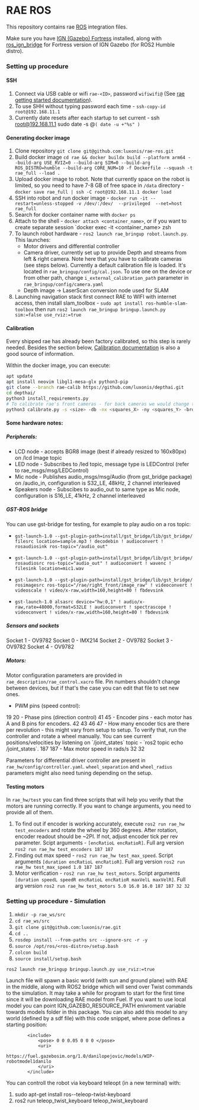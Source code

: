 # RAE ROS

This repository contains rae [ROS](https://www.ros.org/) integration files.

Make sure you have [IGN (Gazebo) Fortress](https://gazebosim.org/docs/fortress/install) installed, along with [ros_ign_bridge](https://github.com/gazebosim/ros_gz/tree/ros2#from-source) for Fortress version of IGN Gazebo (for ROS2 Humble distro). 

### Setting up procedure
#### SSH

1. Connect via USB cable or wifi `rae-<ID>`, password `wifiwifi@` (See [rae getting started documentation](https://docs.luxonis.com/projects/hardware/en/latest/pages/rae/#getting-started)).
2. To use SHH without typing password each time - `ssh-copy-id root@192.168.11.1`
3. Currently date resets after each startup to set current - ssh root@192.168.11.1 sudo date -s @`( date -u +"%s" )`

#### Generating docker image
1. Clone repository `git clone git@github.com:luxonis/rae-ros.git`
2. Build docker image `cd rae && docker buildx build --platform arm64 --build-arg USE_RVIZ=0 --build-arg SIM=0 --build-arg ROS_DISTRO=humble --build-arg CORE_NUM=10 -f Dockerfile --squash -t rae_full --load .
`
3. Upload docker image to robot. Note that currently space on the robot is limited, so you need to have 7-8 GB of free space in `/data` directory - `docker save rae_full | ssh -C root@192.168.11.1 docker load`
4. SSH into robot and run docker image - `docker run -it --restart=unless-stopped -v /dev/:/dev/  --privileged  --net=host rae_full`
5. Search for docker container name with `docker ps`
6. Attach to the shell - `docker attach <container_name>`, or if you want to create separate session `docker exec -it <container_name> zsh
7. To launch robot hardware - `ros2 launch rae_bringup robot.launch.py`. This launches:
   - Motor drivers and differential controller
   - Camera driver, currently set up to provide Depth and streams from left & right camera. Note here that you have to calibrate cameras (see steps below). Currently a default calibration file is loaded. It's located in `rae_bringup/config/cal.json`. To use one on the device or from other path, change `i_external_calibration_path` parameter in  `rae_bringup/config/camera.yaml`
   - Depth image -> LaserScan conversion node used for SLAM
9. Launching navigation stack  first connect RAE to WIFI with internet access, then install slam_toolbox - `sudo apt install ros-humble-slam-toolbox` then run `ros2 launch rae_bringup bringup.launch.py sim:=false use_rviz:=true`

#### Calibration

Every shipped rae has already been factory calibrated, so this step is rarely needed. Besides the section below, [Calibration documentation](https://docs.luxonis.com/projects/hardware/en/latest/pages/guides/calibration/) is also a good source of information.

Within the docker image, you can execute:

```bash
apt update
apt install neovim libgl1-mesa-glx python3-pip
git clone --branch rae-calib https://github.com/luxonis/depthai.git
cd depthai/
python3 install_requirements.py
# To calibrate rae's front cameras - for back cameras we would change the board name to "RAE-D-E"
python3 calibrate.py -s <size> -db -nx <squares_X> -ny <squares_Y> -brd RAE-A-B-C -cd 1 -c 3
```

#### Some hardware notes:

##### Peripherals:

- LCD node - accepts BGR8 image (best if already resized to 160x80px) on /lcd Image topic
- LED node - Subscribes to /led topic, message type is LEDControl (refer to rae_msgs/msg/LEDControl)
- Mic node - Publishes audio_msgs/msg/Audio (from gst_bridge package) on /audio_in, configuration is S32_LE, 48kHz, 2 channel interleaved
- Speakers node - Subscibes to audio_out to same type as Mic node, configuration is S16_LE, 41kHz, 2 channel interleaved

##### GST-ROS bridge
You can use gst-bridge for testing, for example to play audio on a ros topic:
- `gst-launch-1.0 --gst-plugin-path=install/gst_bridge/lib/gst_bridge/ filesrc location=sample.mp3 ! decodebin ! audioconvert ! rosaudiosink ros-topic="/audio_out"`

- `gst-launch-1.0 --gst-plugin-path=install/gst_bridge/lib/gst_bridge/ rosaudiosrc ros-topic="audio_out" ! audioconvert ! wavenc ! filesink location=mic1.wav`

- `gst-launch-1.0 --gst-plugin-path=install/gst_bridge/lib/gst_bridge/ rosimagesrc ros-topic="/rae/right_front/image_raw" ! videoconvert ! videoscale ! video/x-raw,width=160,height=80 ! fbdevsink`

- `gst-launch-1.0 alsasrc device="hw:0,1" ! audio/x-raw,rate=48000,format=S32LE ! audioconvert ! spectrascope ! videoconvert ! video/x-raw,width=160,height=80 ! fbdevsink`
##### Sensors and sockets
Socket 1 - OV9782
Socket 0 - IMX214
Socket 2 - OV9782
Socket 3 - OV9782
Socket 4 - OV9782

##### Motors:
Motor configuration parameters are provided in `rae_description/rae_control.xacro` file.
Pin numbers shouldn't change between devices, but if that's the case you can edit that file to set new ones.
- PWM pins (speed control):
<param name="pwmL">19</param>
<param name="pwmR">20</param>
- Phase pins (direction control)
<param name="phL">41</param>
<param name="phR">45</param>
- Encoder pins - each motor has A and B pins for encoders.
<param name="enLA">42</param>
<param name="enLB">43</param>
<param name="enRA">46</param>
<param name="enRB">47</param>
- How many encoder tics are there per revolution - this might vary from setup to setup. To verify that, run the controller and rotate a wheel manually. You can see current positions/velocities by listening on `/joint_states` topic - `ros2 topic echo /joint_states`.
<param name="encTicsPerRevL">187</param>
<param name="encTicsPerRevR">187</param>
- Max motor speed in rads/s
<param name="maxVelL">32</param>
<param name="maxVelR">32</param>

Parameters for differential driver controller are present in `rae_hw/config/controller.yaml`. `wheel_separation` and `wheel_radius` parameters might also need tuning depending on the setup.

#### Testing motors

In `rae_hw/test` you can find three scripts that will help you verify that the motors are running correctly. If you want to change arguments, you need to provide all of them.

1. To find out if encoder is working accurately, execute `ros2 run rae_hw test_encoders` and rotate the wheel by 360 degrees. After rotation, encoder readout should be ~2PI. If not, adjust encoder tick per rev parameter.
Scipt arguments - `[encRatioL encRatioR]`. Full arg version `ros2 run rae_hw test_encoders 187 187`
2. Finding out max speed - `ros2 run rae_hw test_max_speed`. Script arguments `[duration encRatioL encRatioR]`. Full arg version `ros2 run rae_hw test_max_speed 1.0 187 187`
3. Motor verification - `ros2 run rae_hw test_motors`. Script arguments `[duration speedL speedR encRatioL encRatioR maxVelL maxVelR]`. Full arg version `ros2 run rae_hw test_motors 5.0 16.0 16.0 187 187 32 32`

### Setting up procedure - Simulation


1. `mkdir -p rae_ws/src`
2. `cd rae_ws/src`
3. `git clone git@github.com:luxonis/rae.git` 
4. `cd ..`
5. `rosdep install --from-paths src --ignore-src -r -y`
6. `source /opt/ros/<ros-distro>/setup.bash`
7. `colcon build` 
8. `source install/setup.bash`


```
ros2 launch rae_bringup bringup.launch.py use_rviz:=true
```
Launch file will spawn a basic world (with sun and ground plane) with RAE in the middle, along with ROS2 bridge which will send over Twist commands to the simulation. It may take a while for program to start for the first time since it will be downloading RAE model from Fuel. If you want to use local model you can point IGN_GAZEBO_RESOURCE_PATH enivroment variable towards models folder in this package. You can also add this model to any world (defined by a sdf file) with this code snippet, where pose defines a starting position:

```
        <include>
            <pose> 0 0 0.05 0 0 0 </pose>
            <uri>
                https://fuel.gazebosim.org/1.0/danilopejovic/models/WIP-robotmodel1danilo
            </uri>
        </include>
```


You can controll the robot via keyboard teleopt (in a new terminal) with:
1. sudo apt-get install ros-<ros-distro>-teleop-twist-keyboard
2. ros2 run  teleop_twist_keyboard teleop_twist_keyboard
